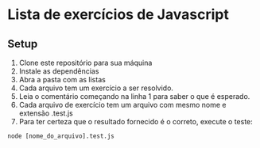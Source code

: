 # Lista de exercícios de Javascript

## Setup

1. Clone este repositório para sua máquina
1. Instale as dependências
1. Abra a pasta com as listas 
1. Cada arquivo tem um exercício a ser resolvido.
1. Leia o comentário começando na linha 1 para saber o que é esperado.
6. Cada arquivo de exercício tem um arquivo com mesmo nome e extensão .test.js
7. Para ter certeza que o resultado fornecido é o correto, execute o teste:
```
node [nome_do_arquivo].test.js
```
